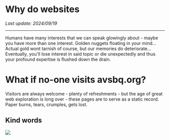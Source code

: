 # Why do websites

*Last update: 2024/09/19*

<hr>

Humans have many interests that we can speak glowingly about - maybe you have more than one interest. Golden nuggets floating in your mind... Actual gold wont tarnish of course, but our memories do deteriorate... Eventually, you'll lose interest in said topic or die unexpectedly and thus your profound expertise is flushed down the drain.

# What if no-one visits avsbq.org?

Visitors are always welcome - plenty of refreshments - but the age of great web exploration is long over - these pages are to serve as a static record. Paper burns, tears, crumples, gets lost. 

## Kind words 

<img src=kind1.avif>
